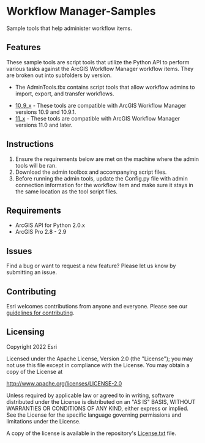 # Workflow Manager-Samples

Sample tools that help administer workflow items.

## Features
These sample tools are script tools that utilize the Python API to perform various tasks against the ArcGIS Workflow Manager workflow items. They are broken out into subfolders by version.

   - The AdminTools.tbx contains script tools that allow workflow admins to import, export, and transfer workflows. 

* [10_9_x](./10_9_x/) - These tools are compatible with ArcGIS Workflow Manager versions 10.9 and 10.9.1.
* [11_x](./11_x/) - These tools are compatible with ArcGIS Workflow Manager versions 11.0 and later.


## Instructions

1. Ensure the requirements below are met on the machine where the admin tools will be ran.
2. Download the admin toolbox and accompanying script files.
3. Before running the admin tools, update the Config.py file with admin connection information for the workflow item and make sure it stays in the same location as the tool script files.

## Requirements

* ArcGIS API for Python 2.0.x
* ArcGIS Pro 2.8 - 2.9

## Issues

Find a bug or want to request a new feature?  Please let us know by submitting an issue.

## Contributing

Esri welcomes contributions from anyone and everyone. Please see our [guidelines for contributing](https://github.com/esri/contributing).

## Licensing
Copyright 2022 Esri

Licensed under the Apache License, Version 2.0 (the "License");
you may not use this file except in compliance with the License.
You may obtain a copy of the License at

   http://www.apache.org/licenses/LICENSE-2.0

Unless required by applicable law or agreed to in writing, software
distributed under the License is distributed on an "AS IS" BASIS,
WITHOUT WARRANTIES OR CONDITIONS OF ANY KIND, either express or implied.
See the License for the specific language governing permissions and
limitations under the License.

A copy of the license is available in the repository's [License.txt](License.txt) file.
